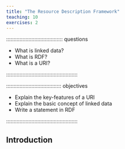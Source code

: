```yaml
---
title: "The Resource Description Framework"
teaching: 10
exercises: 2
---
```


:::::::::::::::::::::::::::::::::::::: questions 

- What is linked data?
- What is RDF?
- What is a URI?

::::::::::::::::::::::::::::::::::::::::::::::::

::::::::::::::::::::::::::::::::::::: objectives

- Explain the key-features of a URI
- Explain the basic concept of linked data
- Write a statement in RDF

::::::::::::::::::::::::::::::::::::::::::::::::

## Introduction

